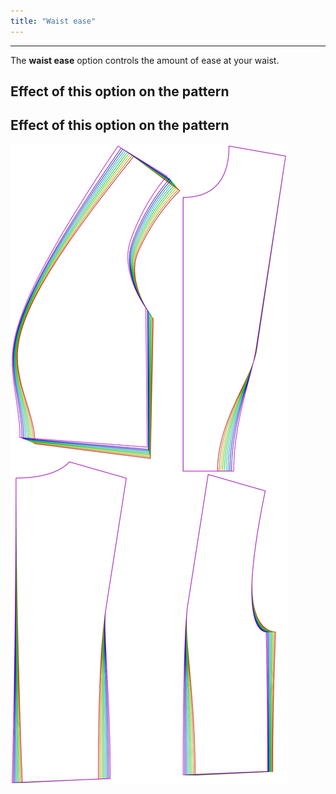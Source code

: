 ```yaml
---
title: "Waist ease"
---
```


***

The **waist ease** option controls the amount of ease at your waist.

## Effect of this option on the pattern

## Effect of this option on the pattern

![This image shows the effect of this option by superimposing several variants that have a different value for this option](noble_waistease_sample.svg "Effect of this option on the pattern")
